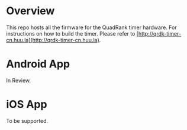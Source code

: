 # Overview
This repo hosts all the firmware for the QuadRank timer hardware.
For instructions on how to build the timer. Please refer to [http://qrdk-timer-cn.huu.la](http://qrdk-timer-cn.huu.la).

# Android App
In Review.

# iOS App
To be supported.
